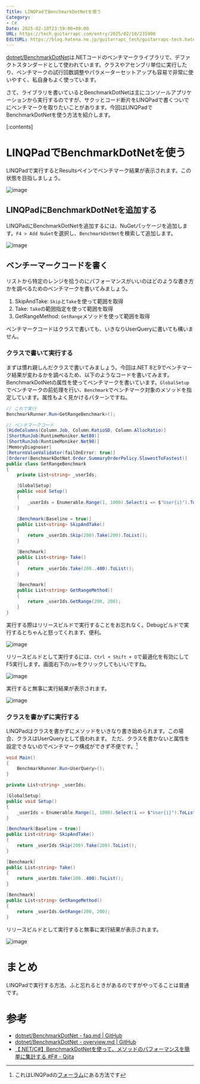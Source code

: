 ```yaml
---
Title: LINQPadでBenchmarkDotNetを使う
Category:
- C#
Date: 2025-02-10T23:59:00+09:00
URL: https://tech.guitarrapc.com/entry/2025/02/10/235900
EditURL: https://blog.hatena.ne.jp/guitarrapc_tech/guitarrapc-tech.hatenablog.com/atom/entry/6802418398327952952
---
```


[dotnet/BenchmarkDotNet](https://github.com/dotnet/BenchmarkDotNet/tree/master)は.NETコードのベンチマークライブラリで、デファクトスタンダードとして使われています。クラスやアセンブリ単位に実行したり、ベンチマークの試行回数調整やパラメーターセットアップも容易で非常に使いやすく、私自身もよく使っています。

さて、ライブラリを書いているとBenchmarkDotNetは主にコンソールアプリケーションから実行するのですが、サクッとコード断片をLINQPadで書くついでにベンチマークを取りたいことがあります。今回はLINQPadでBenchmarkDotNetを使う方法を紹介します。

[:contents]

# LINQPadでBenchmarkDotNetを使う

LINQPadで実行するとResultsペインでベンチマーク結果が表示されます。この状態を目指しましょう。

![image](https://github.com/user-attachments/assets/64f76bed-423f-4213-8899-1b796b33c0e5)

## LINQPadにBenchmarkDotNetを追加する

LINQPadにBenchmarkDotNetを追加するには、NuGetパッケージを追加します。`F4 > Add NuGet`を選択し、`BenchmarkDotNet`を検索して追加します。

![image](https://github.com/user-attachments/assets/c57a90d8-2062-4fd2-8ed6-4e0c67321a77)

## ベンチーマークコードを書く

リストから特定のレンジを拾うのにパフォーマンスがいいのはどのような書き方かを調べるためのベンチマークを書いてみましょう。

1. SkipAndTake: `Skip`と`Take`を使って範囲を取得
2. Take: `Take`の範囲指定を使って範囲を取得
3. GetRangeMethod: `GetRange`メソッドを使って範囲を取得

ベンチマークコードはクラスで書いても、いきなりUserQueryに書いても構いません。

### クラスで書いて実行する

まずは慣れ親しんだクラスで書いてみましょう。今回は.NET 8と9でベンチマーク結果が変わるかを調べるため、以下のようなコードを書いてみます。
BenchmarkDotNetの属性を使ってベンチマークを書いています。`GlobalSetup`でベンチマークの前処理を行い、`Benchmark`でベンチマーク対象のメソッドを指定しています。属性もよく見かけるパターンですね。

```cs
// これで実行
BenchmarkRunner.Run<GetRangeBenchmark>();

// ベンチマークコード
[HideColumns(Column.Job, Column.RatioSD, Column.AllocRatio)]
[ShortRunJob(RuntimeMoniker.Net80)]
[ShortRunJob(RuntimeMoniker.Net90)]
[MemoryDiagnoser]
[ReturnValueValidator(failOnError: true)]
[Orderer(BenchmarkDotNet.Order.SummaryOrderPolicy.SlowestToFastest)]
public class GetRangeBenchmark
{
    private List<string> _userIds;

    [GlobalSetup]
    public void Setup()
    {
        _userIds = Enumerable.Range(1, 1000).Select(i => $"User{i}").ToList();
    }

    [Benchmark(Baseline = true)]
    public List<string> SkipAndTake()
    {
        return _userIds.Skip(200).Take(200).ToList();
    }

    [Benchmark]
    public List<string> Take()
    {
        return _userIds.Take(200..400).ToList();
    }

    [Benchmark]
    public List<string> GetRangeMethod()
    {
        return _userIds.GetRange(200, 200);
    }
}
```

実行する際はリリースビルドで実行することをお忘れなく。Debugビルドで実行するとちゃんと怒ってくれます、便利。

![image](https://github.com/user-attachments/assets/60d7ae89-0563-4e5f-aad5-4196611b8273)

リリースビルドとして実行するには、`Ctrl + Shift + O`で最適化を有効にしてF5実行します。画面右下の`/o+`をクリックしてもいいですね。

![image](https://github.com/user-attachments/assets/5b8860d6-49a6-4f29-babb-82fad088c730)

実行すると無事に実行結果が表示されます。

![image](https://github.com/user-attachments/assets/f078ede9-98a9-45aa-b886-45132e3058f9)

### クラスを書かずに実行する

LINQPadはクラスを書かずにメソッドをいきなり書き始められます。この場合、クラスはUserQueryとして扱われます。
ただ、クラスを書かないと属性を設定できないのでベンチマーク構成ができず不便です。[^1]

```cs
void Main()
{
    BenchmarkRunner.Run<UserQuery>();
}

private List<string> _userIds;

[GlobalSetup]
public void Setup()
{
    _userIds = Enumerable.Range(1, 1000).Select(i => $"User{i}").ToList();
}

[Benchmark(Baseline = true)]
public List<string> SkipAndTake()
{
    return _userIds.Skip(200).Take(200).ToList();
}

[Benchmark]
public List<string> Take()
{
    return _userIds.Take(200..400).ToList();
}

[Benchmark]
public List<string> GetRangeMethod()
{
    return _userIds.GetRange(200, 200);
}
```

リリースビルドとして実行すると無事に実行結果が表示されます。

![image](https://github.com/user-attachments/assets/9f6cfd3a-c8c6-46b4-b5c5-b1a8a22a7048)

# まとめ

LINQPadで実行する方法、ふと忘れるときがあるのですがやってることは普通です。

# 参考

* [dotnet/BenchmarkDotNet - faq.md | GitHub](https://github.com/dotnet/BenchmarkDotNet/blob/master/docs/articles/faq.md)
* [dotnet/BenchmarkDotNet - overview.md | GitHub](https://github.com/dotnet/BenchmarkDotNet/blob/master/docs/articles/overview.md)
* [【.NET/C#】BenchmarkDotNetを使って、メソッドのパフォーマンスを簡単に集計する #F# - Qiita](https://qiita.com/SY81517/items/79f6c5905e758279831a#%E3%82%A8%E3%82%AF%E3%82%B9%E3%83%9D%E3%83%BC%E3%83%88%E3%81%99%E3%82%8B%E6%96%B9%E6%B3%95)


[^1]: これはLINQPadの[フォーラム](https://forum.linqpad.net/discussion/1872/benchmarkdotnet-in-linqpad)にある方法です
